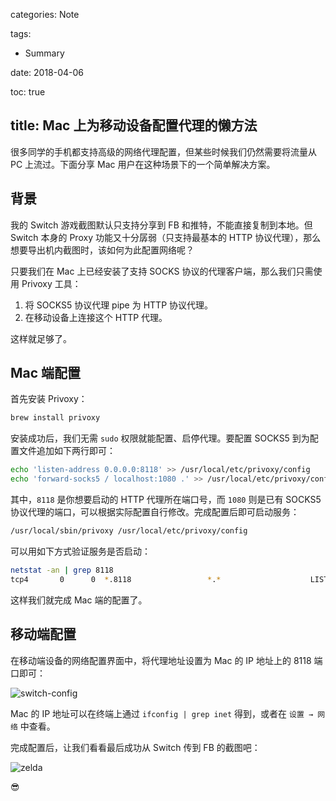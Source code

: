 categories: Note

tags:

- Summary

date: 2018-04-06

toc: true

title: Mac 上为移动设备配置代理的懒方法
---

很多同学的手机都支持高级的网络代理配置，但某些时候我们仍然需要将流量从 PC 上流过。下面分享 Mac 用户在这种场景下的一个简单解决方案。

<!--more-->

## 背景
我的 Switch 游戏截图默认只支持分享到 FB 和推特，不能直接复制到本地。但 Switch 本身的 Proxy 功能又十分孱弱（只支持最基本的 HTTP 协议代理），那么想要导出机内截图时，该如何为此配置网络呢？

只要我们在 Mac 上已经安装了支持 SOCKS 协议的代理客户端，那么我们只需使用 Privoxy 工具：

1. 将 SOCKS5 协议代理 pipe 为 HTTP 协议代理。
2. 在移动设备上连接这个 HTTP 代理。

这样就足够了。

## Mac 端配置
首先安装 Privoxy：

``` bash
brew install privoxy
```

安装成功后，我们无需 `sudo` 权限就能配置、启停代理。要配置 SOCKS5 到为配置文件追加如下两行即可：

``` bash
echo 'listen-address 0.0.0.0:8118' >> /usr/local/etc/privoxy/config
echo 'forward-socks5 / localhost:1080 .' >> /usr/local/etc/privoxy/config
```

其中，`8118` 是你想要启动的 HTTP 代理所在端口号，而 `1080` 则是已有 SOCKS5 协议代理的端口，可以根据实际配置自行修改。完成配置后即可启动服务：

``` bash
/usr/local/sbin/privoxy /usr/local/etc/privoxy/config
```

可以用如下方式验证服务是否启动：

``` bash
netstat -an | grep 8118
tcp4       0      0  *.8118                 *.*                    LISTEN
```

这样我们就完成 Mac 端的配置了。


## 移动端配置
在移动端设备的网络配置界面中，将代理地址设置为 Mac 的 IP 地址上的 8118 端口即可：

![switch-config](http://7u2gqx.com1.z0.glb.clouddn.com/switch-config.jpg)

Mac 的 IP 地址可以在终端上通过 `ifconfig | grep inet` 得到，或者在 `设置 → 网络` 中查看。

完成配置后，让我们看看最后成功从 Switch 传到 FB 的截图吧：

![zelda](http://7u2gqx.com1.z0.glb.clouddn.com/zelda-0021.jpg)

😎

